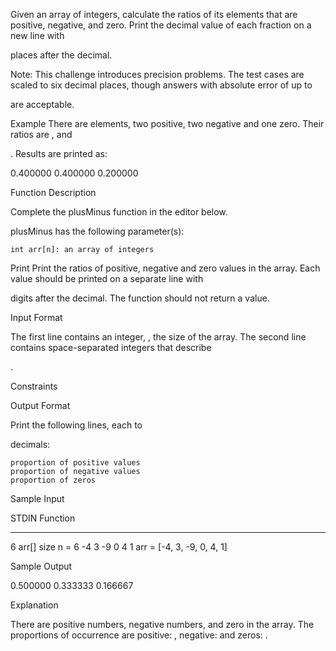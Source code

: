 Given an array of integers, calculate the ratios of its elements that are positive, negative, and zero. Print the decimal value of each fraction on a new line with

places after the decimal.

Note: This challenge introduces precision problems. The test cases are scaled to six decimal places, though answers with absolute error of up to

are acceptable.

Example
There are elements, two positive, two negative and one zero. Their ratios are , and

. Results are printed as:

0.400000
0.400000
0.200000

Function Description

Complete the plusMinus function in the editor below.

plusMinus has the following parameter(s):

    int arr[n]: an array of integers

Print
Print the ratios of positive, negative and zero values in the array. Each value should be printed on a separate line with

digits after the decimal. The function should not return a value.

Input Format

The first line contains an integer,
, the size of the array.
The second line contains space-separated integers that describe

.

Constraints


Output Format

Print the following
lines, each to

decimals:

    proportion of positive values
    proportion of negative values
    proportion of zeros

Sample Input

STDIN           Function
-----           --------
6               arr[] size n = 6
-4 3 -9 0 4 1   arr = [-4, 3, -9, 0, 4, 1]

Sample Output

0.500000
0.333333
0.166667

Explanation

There are
positive numbers, negative numbers, and zero in the array.
The proportions of occurrence are positive: , negative: and zeros: . 
